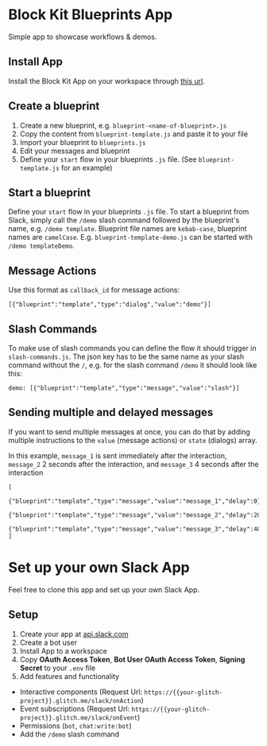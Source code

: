 # Block Kit Blueprints App

Simple app to showcase workflows & demos. 

## Install App

Install the Block Kit App on your workspace through [this url](http://block-kit-blueprints.glitch.me/install).

## Create a blueprint

1. Create a new blueprint, e.g. `blueprint-<name-of-blueprint>.js` 
2. Copy the content from `blueprint-template.js` and paste it to your file 
3. Import your blueprint to `blueprints.js`
4. Edit your messages and blueprint
5. Define your `start` flow in your blueprints `.js` file. (See `blueprint-template.js` for an example)

## Start a blueprint

Define your `start` flow in your blueprints `.js` file.
To start a blueprint from Slack, simply call the `/demo` slash command followed by the blueprint's name, e.g. `/demo template`. 
Blueprint file names are `kebab-case`, blueprint names are `camelCase`. E.g. `blueprint-template-demo.js` can be started with `/demo templateDemo`.

## Message Actions

Use this format as `callback_id` for message actions:

```
[{"blueprint":"template","type":"dialog","value":"demo"}]
```

## Slash Commands

To make use of slash commands you can define the flow it should trigger in `slash-commands.js`. The json key has to be the same name as your slash command without the `/`, e.g. for the slash command `/demo` it should look like this:

```
demo: [{"blueprint":"template","type":"message","value":"slash"}]
```

## Sending multiple and delayed messages

If you want to send multiple messages at once, you can do that by adding multiple instructions to the `value` (message actions) or `state` (dialogs) array.

In this example, `message_1` is sent immediately after the interaction, `message_2` 2 seconds after the interaction, and `message_3` 4 seconds after the interaction
```
[
  {"blueprint":"template","type":"message","value":"message_1","delay":0},
  {"blueprint":"template","type":"message","value":"message_2","delay":2000},
  {"blueprint":"template","type":"message","value":"message_3","delay":4000}
]
```

# Set up your own Slack App

Feel free to clone this app and set up your own Slack App.

## Setup

1. Create your app at [api.slack.com](https://api.slack.com/apps)
2. Create a bot user
3. Install App to a workspace
4. Copy **OAuth Access Token**, **Bot User OAuth Access Token**, **Signing Secret** to your `.env` file
5. Add features and functionality
  * Interactive components (Request Url: `https://{{your-glitch-project}}.glitch.me/slack/onAction`)
  * Event subscriptions (Request Url: `https://{{your-glitch-project}}.glitch.me/slack/onEvent`)
  * Permissions (`bot`, `chat:write:bot`)
  * Add the `/demo` slash command
  





  